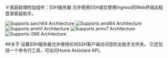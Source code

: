 ＃家庭助理附加组件：SSH服务器
允许使用SSH或仅使用Ingress的Web终端远程登录家庭助手。

![Supports aarch64 Architecture][aarch64-shield] ![Supports amd64 Architecture][amd64-shield] ![Supports armhf Architecture][armhf-shield] ![Supports armv7 Architecture][armv7-shield] ![Supports i386 Architecture][i386-shield]


##关于
设置SSH服务器允许使用任何SSH客户端访问您的主助手文件夹。
它还包括一个命令行工具，可访问Home Assistant API。

[aarch64-shield]: https://img.shields.io/badge/aarch64-yes-green.svg
[amd64-shield]: https://img.shields.io/badge/amd64-yes-green.svg
[armhf-shield]: https://img.shields.io/badge/armhf-yes-green.svg
[armv7-shield]: https://img.shields.io/badge/armv7-yes-green.svg
[i386-shield]: https://img.shields.io/badge/i386-yes-green.svg
